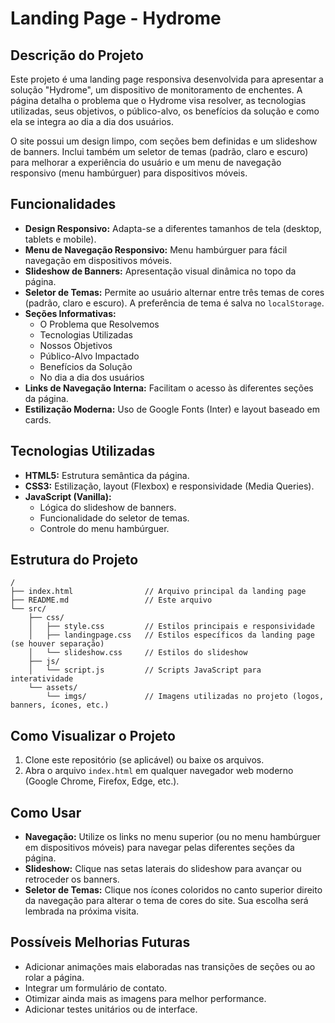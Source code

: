 # Landing Page - Hydrome

## Descrição do Projeto

Este projeto é uma landing page responsiva desenvolvida para apresentar a solução "Hydrome", um dispositivo de monitoramento de enchentes. A página detalha o problema que o Hydrome visa resolver, as tecnologias utilizadas, seus objetivos, o público-alvo, os benefícios da solução e como ela se integra ao dia a dia dos usuários.

O site possui um design limpo, com seções bem definidas e um slideshow de banners. Inclui também um seletor de temas (padrão, claro e escuro) para melhorar a experiência do usuário e um menu de navegação responsivo (menu hambúrguer) para dispositivos móveis.

## Funcionalidades

*   **Design Responsivo:** Adapta-se a diferentes tamanhos de tela (desktop, tablets e mobile).
*   **Menu de Navegação Responsivo:** Menu hambúrguer para fácil navegação em dispositivos móveis.
*   **Slideshow de Banners:** Apresentação visual dinâmica no topo da página.
*   **Seletor de Temas:** Permite ao usuário alternar entre três temas de cores (padrão, claro e escuro). A preferência de tema é salva no `localStorage`.
*   **Seções Informativas:**
    *   O Problema que Resolvemos
    *   Tecnologias Utilizadas
    *   Nossos Objetivos
    *   Público-Alvo Impactado
    *   Benefícios da Solução
    *   No dia a dia dos usuários
*   **Links de Navegação Interna:** Facilitam o acesso às diferentes seções da página.
*   **Estilização Moderna:** Uso de Google Fonts (Inter) e layout baseado em cards.

## Tecnologias Utilizadas

*   **HTML5:** Estrutura semântica da página.
*   **CSS3:** Estilização, layout (Flexbox) e responsividade (Media Queries).
*   **JavaScript (Vanilla):**
    *   Lógica do slideshow de banners.
    *   Funcionalidade do seletor de temas.
    *   Controle do menu hambúrguer.

## Estrutura do Projeto

```
/
├── index.html                // Arquivo principal da landing page
├── README.md                 // Este arquivo
└── src/
    ├── css/
    │   ├── style.css         // Estilos principais e responsividade
    │   ├── landingpage.css   // Estilos específicos da landing page (se houver separação)
    │   └── slideshow.css     // Estilos do slideshow
    ├── js/
    │   └── script.js         // Scripts JavaScript para interatividade
    └── assets/
        └── imgs/             // Imagens utilizadas no projeto (logos, banners, ícones, etc.)
```

## Como Visualizar o Projeto

1.  Clone este repositório (se aplicável) ou baixe os arquivos.
2.  Abra o arquivo `index.html` em qualquer navegador web moderno (Google Chrome, Firefox, Edge, etc.).

## Como Usar

*   **Navegação:** Utilize os links no menu superior (ou no menu hambúrguer em dispositivos móveis) para navegar pelas diferentes seções da página.
*   **Slideshow:** Clique nas setas laterais do slideshow para avançar ou retroceder os banners.
*   **Seletor de Temas:** Clique nos ícones coloridos no canto superior direito da navegação para alterar o tema de cores do site. Sua escolha será lembrada na próxima visita.

## Possíveis Melhorias Futuras

*   Adicionar animações mais elaboradas nas transições de seções ou ao rolar a página.
*   Integrar um formulário de contato.
*   Otimizar ainda mais as imagens para melhor performance.
*   Adicionar testes unitários ou de interface.
